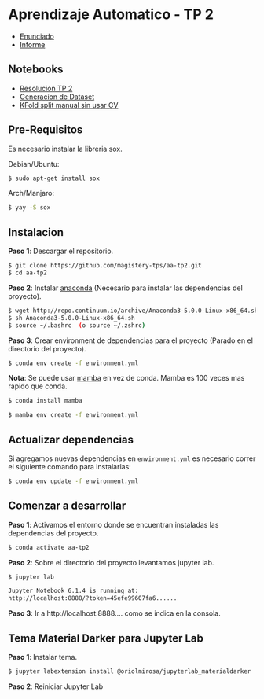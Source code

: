 # Aprendizaje Automatico - TP 2

* [Enunciado](https://github.com/magistery-tps/aa-tp2/blob/master/docs/Enunciado.pdf)
* [Informe](https://github.com/magistery-tps/aa-tp2/blob/master/docs/Aprendizaje%20Automatico%20-%20TP%20N%C2%B02.pdf)

## Notebooks

* [Resolución TP 2](https://github.com/magistery-tps/aa-tp2/blob/master/notebooks/resolucion-tp-2.ipynb)
* [Generacion de Dataset](https://github.com/magistery-tps/aa-tp2/blob/master/notebooks/generacion-dataset.ipynb)
* [KFold split manual sin usar CV](https://github.com/magistery-tps/aa-tp2/blob/master/notebooks/extras/kfold.ipynb)


## Pre-Requisitos

Es necesario instalar la libreria sox.

Debian/Ubuntu:

```bash
$ sudo apt-get install sox
```

Arch/Manjaro:

```bash
$ yay -S sox
```

## Instalacion

**Paso 1**: Descargar el repositorio.

```bash
$ git clone https://github.com/magistery-tps/aa-tp2.git
$ cd aa-tp2
```

**Paso 2**: Instalar [anaconda](https://www.anaconda.com/products/individual) (Necesario para instalar las dependencias del proyecto).

```bash
$ wget http://repo.continuum.io/archive/Anaconda3-5.0.0-Linux-x86_64.sh
$ sh Anaconda3-5.0.0-Linux-x86_64.sh
$ source ~/.bashrc  (o source ~/.zshrc)
```

**Paso 3**: Crear environment de dependencias para el proyecto (Parado en el directorio del proyecto).

```bash
$ conda env create -f environment.yml
```

**Nota**: Se puede usar [mamba](https://github.com/mamba-org/mamba) en vez de conda. Mamba es 100 veces mas rapido que conda.

```bash
$ conda install mamba
```

```bash
$ mamba env create -f environment.yml
```


## Actualizar dependencias

Si agregamos nuevas dependencias en `environment.yml` es necesario correr el siguiente comando para instalarlas:

```bash
$ conda env update -f environment.yml
```

## Comenzar a desarrollar

**Paso 1**: Activamos el entorno donde se encuentran instaladas las dependencias del proyecto.

```bash
$ conda activate aa-tp2
```

**Paso 2**: Sobre el directorio del proyecto levantamos jupyter lab.

```bash
$ jupyter lab

Jupyter Notebook 6.1.4 is running at:
http://localhost:8888/?token=45efe99607fa6......
```

**Paso 3**: Ir a http://localhost:8888.... como se indica en la consola.


## Tema Material Darker para Jupyter Lab

**Paso 1**: Instalar tema.
```bash
$ jupyter labextension install @oriolmirosa/jupyterlab_materialdarker
```

**Paso 2**: Reiniciar Jupyter Lab
